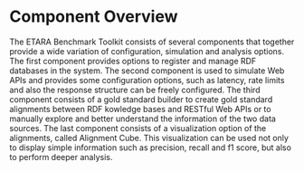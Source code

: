# Component Overview
The ETARA Benchmark Toolkit consists of several components that together provide a wide variation of configuration, simulation and analysis options. The first component provides options to register and manage RDF databases in the system. The second component is used to simulate Web APIs and provides some configuration options, such as latency, rate limits and also the response structure can be freely configured. The third component consists of a gold standard builder to create gold standard alignments between RDF kowledge bases and RESTful Web APIs or to manually explore and better understand the information of the two data sources. The last component consists of a visualization option of the alignments, called Alignment Cube. This visualization can be used not only to display simple information such as precision, recall and f1 score, but also to perform deeper analysis. 
